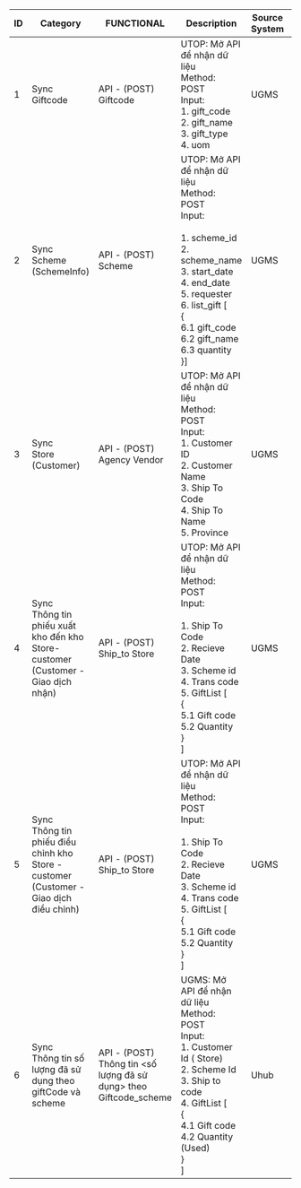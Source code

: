 | ID | Category | FUNCTIONAL | Description | Source System | Destination System | Integration Type | Frequency | Used For | Note |
| --- | --- | --- | --- | --- | --- | --- | --- | --- | --- |
| 1 | Sync<br>Giftcode | API - (POST) Giftcode | UTOP: Mở API để nhận dữ liệu<br>Method: POST<br>Input:<br>1\. gift_code<br>2\. gift_name<br>3\. gift_type<br>4\. uom<br> | UGMS | UHUB | API | Real-time | Đồng bộ thông tin từ UGMS sang Uhub | Khi tạo mới/cập nhật thông tin<br> |
| 2 | Sync<br>Scheme<br>(SchemeInfo) | API - (POST) Scheme | UTOP: Mở API để nhận dữ liệu<br>Method: POST<br>Input:<br><br>1\. scheme_id<br>2\. scheme_name<br>3\. start_date<br>4\. end_date<br>5\. requester<br>6\. list_gift [<br>{<br>6.1 gift_code<br>6.2 gift_name<br>6.3 quantity<br>}] | UGMS | UHUB | API | Real-time | Đồng bộ thông tin từ UGMS sang Uhub | Khi tạo mới/cập nhật thông tin<br><br>Sync Scheme chương trình Uhub Redemption/Sampling |
| 3 | Sync<br>Store<br>(Customer) | API - (POST) Agency Vendor | UTOP: Mở API để nhận dữ liệu<br>Method: POST<br>Input:<br>1\. Customer ID<br>2\. Customer Name<br>3\. Ship To Code<br>4\. Ship To Name<br>5\. Province | UGMS | UHUB | API | Real-time | Đồng bộ thông tin từ UGMS sang Uhub | Khi tạo mới/cập nhật thông tin |
| 4 | Sync<br>Thông tin phiếu xuất kho đến kho Store- customer<br>(Customer - Giao dịch nhận) | API - (POST) Ship_to Store | UTOP: Mở API để nhận dữ liệu<br>Method: POST<br>Input:<br><br>1\. Ship To Code<br>2\. Recieve Date<br>3\. Scheme id<br>4\. Trans code<br>5\. GiftList [<br>{<br>5.1 Gift code<br>5.2 Quantity<br>}<br>] | UGMS | UHUB | API | Real-time | Đồng bộ thông tin từ UGMS sang Uhub | Khi tạo mới |
| 5 | Sync<br>Thông tin phiếu điều chỉnh kho Store - customer<br>(Customer - Giao dịch điều chỉnh) | API - (POST) Ship_to Store | UTOP: Mở API để nhận dữ liệu<br>Method: POST<br>Input:<br><br>1\. Ship To Code<br>2\. Recieve Date<br>3\. Scheme id<br>4\. Trans code<br>5\. GiftList [<br>{<br>5.1 Gift code<br>5.2 Quantity<br>}<br>] | UGMS | UHUB | API | Real-time | Đồng bộ thông tin từ UGMS sang Uhub | Cho phép điều chỉnh số tồn kho theo request của PO<br>Ghi log thông tin |
| 6 | Sync<br>Thông tin số lượng đã sử dụng theo giftCode và scheme | API - (POST) Thông tin <số lượng đã sử dụng> theo Giftcode_scheme | UGMS: Mở API để nhận dữ liệu<br>Method: POST<br>Input:<br>1\. Customer Id ( Store)<br>2\. Scheme Id<br>3\. Ship to code<br>4\. GiftList [<br>{<br>4.1 Gift code<br>4.2 Quantity (Used)<br>}<br>] | Uhub | UGMS | API | Real-time | Đồng bộ thông tin từ Uhub sang UGMS | Thay đổi tồn kho vì:<br><br>+ Quà đã sử dụng sau chương trình<br><br> |